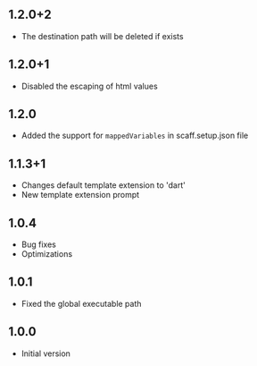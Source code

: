 ## 1.2.0+2

- The destination path will be deleted if exists

## 1.2.0+1

- Disabled the escaping of html values

## 1.2.0

- Added the support for `mappedVariables` in scaff.setup.json file

## 1.1.3+1

- Changes default template extension to 'dart'
- New template extension prompt

## 1.0.4

- Bug fixes
- Optimizations

## 1.0.1

- Fixed the global executable path

## 1.0.0

- Initial version
